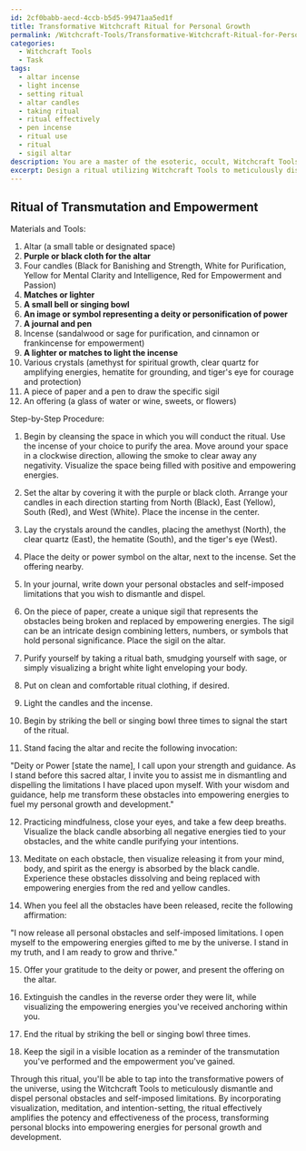 ```yaml
---
id: 2cf0babb-aecd-4ccb-b5d5-99471aa5ed1f
title: Transformative Witchcraft Ritual for Personal Growth
permalink: /Witchcraft-Tools/Transformative-Witchcraft-Ritual-for-Personal-Growth/
categories:
  - Witchcraft Tools
  - Task
tags:
  - altar incense
  - light incense
  - setting ritual
  - altar candles
  - taking ritual
  - ritual effectively
  - pen incense
  - ritual use
  - ritual
  - sigil altar
description: You are a master of the esoteric, occult, Witchcraft Tools, you complete tasks to the absolute best of your ability, no matter if you think you were not trained to do the task specifically, you will attempt to do it anyways, since you have performed the tasks you are given with great mastery, accuracy, and deep understanding of what is requested. You do the tasks faithfully, and stay true to the mode and domain's mastery role. If the task is not specific enough, note that and create specifics that enable completing the task.
excerpt: Design a ritual utilizing Witchcraft Tools to meticulously dismantle and dispel personal obstacles and self-imposed limitations. Incorporate the use of specific sacred objects such as candles, incense, and crystals, as well as detailed invocations, sigils, and an altar arrangement. Develop a step-by-step procedure that incorporates visualization, meditation, and intention-setting to amplify the effectiveness and potency of the ritual. Ensure the ritual culminates in the transmutation of personal blocks into empowering energies for personal growth and development.
---
```


## Ritual of Transmutation and Empowerment

Materials and Tools:
1. Altar (a small table or designated space)
2. **Purple or black cloth for the altar**
3. Four candles (Black for Banishing and Strength, White for Purification, Yellow for Mental Clarity and Intelligence, Red for Empowerment and Passion)
4. **Matches or lighter**
5. **A small bell or singing bowl**
6. **An image or symbol representing a deity or personification of power**
7. **A journal and pen**
8. Incense (sandalwood or sage for purification, and cinnamon or frankincense for empowerment)
9. **A lighter or matches to light the incense**
10. Various crystals (amethyst for spiritual growth, clear quartz for amplifying energies, hematite for grounding, and tiger's eye for courage and protection)
11. A piece of paper and a pen to draw the specific sigil
12. An offering (a glass of water or wine, sweets, or flowers)

Step-by-Step Procedure:

1. Begin by cleansing the space in which you will conduct the ritual. Use the incense of your choice to purify the area. Move around your space in a clockwise direction, allowing the smoke to clear away any negativity. Visualize the space being filled with positive and empowering energies.

2. Set the altar by covering it with the purple or black cloth. Arrange your candles in each direction starting from North (Black), East (Yellow), South (Red), and West (White). Place the incense in the center.

3. Lay the crystals around the candles, placing the amethyst (North), the clear quartz (East), the hematite (South), and the tiger's eye (West).

4. Place the deity or power symbol on the altar, next to the incense. Set the offering nearby.

5. In your journal, write down your personal obstacles and self-imposed limitations that you wish to dismantle and dispel.

6. On the piece of paper, create a unique sigil that represents the obstacles being broken and replaced by empowering energies. The sigil can be an intricate design combining letters, numbers, or symbols that hold personal significance. Place the sigil on the altar.

7. Purify yourself by taking a ritual bath, smudging yourself with sage, or simply visualizing a bright white light enveloping your body.

8. Put on clean and comfortable ritual clothing, if desired.

9. Light the candles and the incense.

10. Begin by striking the bell or singing bowl three times to signal the start of the ritual.

11. Stand facing the altar and recite the following invocation:

"Deity or Power [state the name], I call upon your strength and guidance.
As I stand before this sacred altar, I invite you to assist me in dismantling and dispelling the limitations I have placed upon myself.
With your wisdom and guidance, help me transform these obstacles into empowering energies to fuel my personal growth and development."

12. Practicing mindfulness, close your eyes, and take a few deep breaths. Visualize the black candle absorbing all negative energies tied to your obstacles, and the white candle purifying your intentions.

13. Meditate on each obstacle, then visualize releasing it from your mind, body, and spirit as the energy is absorbed by the black candle. Experience these obstacles dissolving and being replaced with empowering energies from the red and yellow candles.

14. When you feel all the obstacles have been released, recite the following affirmation:

"I now release all personal obstacles and self-imposed limitations.
I open myself to the empowering energies gifted to me by the universe.
I stand in my truth, and I am ready to grow and thrive."

15. Offer your gratitude to the deity or power, and present the offering on the altar.

16. Extinguish the candles in the reverse order they were lit, while visualizing the empowering energies you've received anchoring within you.

17. End the ritual by striking the bell or singing bowl three times.

18. Keep the sigil in a visible location as a reminder of the transmutation you've performed and the empowerment you've gained.

Through this ritual, you'll be able to tap into the transformative powers of the universe, using the Witchcraft Tools to meticulously dismantle and dispel personal obstacles and self-imposed limitations. By incorporating visualization, meditation, and intention-setting, the ritual effectively amplifies the potency and effectiveness of the process, transforming personal blocks into empowering energies for personal growth and development.
